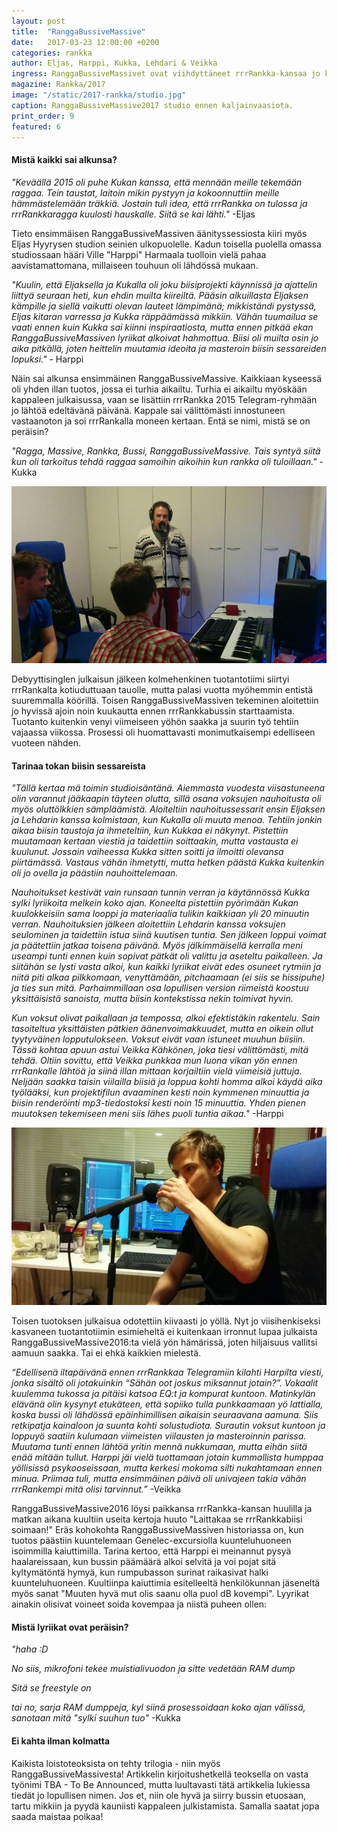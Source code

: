```yaml
---
layout: post
title:  "RanggaBussiveMassive"
date:   2017-03-23 12:00:00 +0200
categories: rankka
author: Eljas, Harppi, Kukka, Lehdari & Veikka
ingress: RanggaBussiveMassivet ovat viihdyttäneet rrrRankka-kansaa jo kahden vuoden ajan päättömillä ideoillaan ja piikikkäillä lyriikoillaan. Ne raikaavat bussissa, valvottavat makuupussiin kääriytyneitä matkaajia ja virittävät rrrRankalle jonottavat tunnelmaan. Mutta mistä kaikki sai alkunsa? Mistä Kukan kuuluisat lyriikat ovat peräisin? Kuka tuotoksia oikeasti tehtailee? Tämä artikkeli vastaa näihin kysymyksiin ja valottaa RanggaBussiveMassiven herkkää luomisprosessia!
magazine: Rankka/2017
image: "/static/2017-rankka/studio.jpg"
caption: RanggaBussiveMassive2017 studio ennen kaljainvaasiota.
print_order: 9
featured: 6
---
```


#### Mistä kaikki sai alkunsa?

*"Keväällä 2015 oli puhe Kukan kanssa, että mennään meille tekemään raggaa. Tein taustat, laitoin mikin pystyyn ja kokoonnuttiin meille hämmästelemään träkkiä. Jostain tuli idea, että rrrRankka on tulossa ja rrrRankkaragga kuulosti hauskalle. Siitä se kai lähti."* -Eljas

Tieto ensimmäisen RanggaBussiveMassiven äänityssessiosta kiiri myös Eljas Hyyrysen studion seinien ulkopuolelle. Kadun toisella puolella omassa studiossaan hääri Ville "Harppi" Harmaala tuolloin vielä pahaa aavistamattomana, millaiseen touhuun oli lähdössä mukaan.

*"Kuulin, että Eljaksella ja Kukalla oli joku biisiprojekti käynnissä ja ajattelin liittyä seuraan heti, kun ehdin muilta kiireiltä. Pääsin alkuillasta Eljaksen kämpille ja siellä vaikutti olevan lauteet lämpimänä; mikkiständi pystyssä, Eljas kitaran varressa ja Kukka räppäämässä mikkiin. Vähän tuumailua se vaati ennen kuin Kukka sai kiinni inspiraatiosta, mutta ennen pitkää ekan RanggaBussiveMassiven lyriikat alkoivat hahmottua. Biisi oli muilta osin jo aika pitkällä, joten heittelin muutamia ideoita ja masteroin biisin sessareiden lopuksi."* - Harppi

Näin sai alkunsa ensimmäinen RanggaBussiveMassive. Kaikkiaan kyseessä oli yhden illan tuotos, jossa ei turhia aikailtu. Turhia ei aikailtu myöskään kappaleen julkaisussa, vaan se lisättiin rrrRankka 2015 Telegram-ryhmään jo lähtöä edeltävänä päivänä. Kappale sai välittömästi innostuneen vastaanoton ja soi rrrRankalla moneen kertaan. Entä se nimi, mistä se on peräisin?

*"Ragga, Massive, Rankka, Bussi, RanggaBussiveMassive. Tais syntyä siitä kun oli tarkoitus tehdä raggaa samoihin aikoihin kun rankka oli tuloillaan."* -Kukka

![](/static/2017-rankka/kukka.jpg)

Debyyttisinglen julkaisun jälkeen kolmehenkinen tuotantotiimi siirtyi rrrRankalta kotiuduttuaan tauolle, mutta palasi vuotta myöhemmin entistä suuremmalla köörillä. Toisen RanggaBussiveMassiven tekeminen aloitettiin jo hyvissä ajoin noin kuukautta ennen rrrRankkabussin starttaamista. Tuotanto kuitenkin venyi viimeiseen yöhön saakka ja suurin työ tehtiin vajaassa viikossa. Prosessi oli huomattavasti monimutkaisempi edelliseen vuoteen nähden.

#### Tarinaa tokan biisin sessareista

*"Tällä kertaa mä toimin studioisäntänä. Aiemmasta vuodesta viisastuneena olin varannut jääkaapin täyteen olutta, sillä osana voksujen nauhoitusta oli myös oluttölkkien sämpläämistä. Aloiteltiin nauhoitussessarit ensin Eljaksen ja Lehdarin kanssa kolmistaan, kun Kukalla oli muuta menoa. Tehtiin jonkin aikaa biisin taustoja ja ihmeteltiin, kun Kukkaa ei näkynyt. Pistettiin muutamaan kertaan viestiä ja taidettiin soittaakin, mutta vastausta ei kuulunut. Jossain vaiheessa Kukka sitten soitti ja ilmoitti olevansa piirtämässä. Vastaus vähän ihmetytti, mutta hetken päästä Kukka kuitenkin oli jo ovella ja päästiin nauhoittelemaan.*

*Nauhoitukset kestivät vain runsaan tunnin verran ja käytännössä Kukka sylki lyriikoita melkein koko ajan. Koneelta pistettiin pyörimään Kukan kuulokkeisiin sama looppi ja materiaalia tulikin kaikkiaan yli 20 minuutin verran. Nauhoituksien jälkeen aloitettiin Lehdarin kanssa voksujen seulominen ja taidettiin istua siinä kuutisen tuntia. Sen jälkeen loppui voimat ja päätettiin jatkaa toisena päivänä. Myös jälkimmäisellä kerralla meni useampi tunti ennen kuin sopivat pätkät oli valittu ja aseteltu paikalleen. Ja siitähän se lysti vasta alkoi, kun kaikki lyriikat eivät edes osuneet rytmiin ja niitä piti alkaa pilkkomaan, venyttämään, pitchaamaan (ei siis se hissipuhe) ja ties sun mitä. Parhaimmillaan osa lopullisen version riimeistä koostuu yksittäisistä sanoista, mutta biisin kontekstissa nekin toimivat hyvin.*

*Kun voksut olivat paikallaan ja tempossa, alkoi efektistäkin rakentelu. Sain tasoiteltua yksittäisten pätkien äänenvoimakkuudet, mutta en oikein ollut tyytyväinen lopputulokseen. Voksut eivät vaan istuneet muuhun biisiin. Tässä kohtaa apuun astui Veikka Kähkönen, joka tiesi välittömästi, mitä tehdä. Oltiin sovittu, että Veikka punkkaa mun luona vikan yön ennen rrrRankalle lähtöä ja siinä illan mittaan korjailtiin vielä viimeisiä juttuja. Neljään saakka taisin viilailla biisiä ja loppua kohti homma alkoi käydä aika työlääksi, kun projektifilun avaaminen kesti noin kymmenen minuuttia ja biisin renderöinti mp3-tiedostoksi kesti noin 15 minuuttia. Yhden pienen muutoksen tekemiseen meni siis lähes puoli tuntia aikaa."* -Harppi

![](/static/2017-rankka/lehdar.jpg)

Toisen tuotoksen julkaisua odotettiin kiivaasti jo yöllä. Nyt jo viisihenkiseksi kasvaneen tuotantotiimin esimieheltä ei kuitenkaan irronnut lupaa julkaista RanggaBussiveMassive2016:ta vielä yön hämärissä, joten hiljaisuus vallitsi aamuun saakka. Tai ei ehkä kaikkien mielestä.

*“Edellisenä iltapäivänä ennen rrrRankkaa Telegramiin kilahti Harpilta viesti, jonka sisältö oli jotakuinkin “Sähän oot joskus miksannut jotain?”. Vokaalit kuulemma tukossa ja pitäisi katsoa EQ:t ja kompurat kuntoon. Matinkylän elävänä olin kysynyt etukäteen, että sopiiko tulla punkkaamaan yö lattialla, koska bussi oli lähdössä epäinhimillisen aikaisin seuraavana aamuna. Siis retkipatja kainaloon ja suunta kohti solustudiota. Surautin voksut kuntoon ja loppuyö saatiin kulumaan viimeisten viilausten ja masteroinnin parissa. Muutama tunti ennen lähtöä yritin mennä nukkumaan, mutta eihän siitä enää mitään tullut. Harppi jäi vielä tuottamaan jotain kummallista humppaa yöllisissä psykooseissaan, mutta kerkesi mokoma silti nukahtamaan ennen minua. Priimaa tuli, mutta ensimmäinen päivä oli univajeen takia vähän rrrRankempi mitä olisi tarvinnut.”* -Veikka

RanggaBussiveMassive2016 löysi paikkansa rrrRankka-kansan huulilla ja matkan aikana kuultiin useita kertoja huuto "Laittakaa se rrrRankkabiisi soimaan!" Eräs kohokohta RanggaBussiveMassiven historiassa on, kun tuotos päästiin kuuntelemaan Genelec-excursiolla kuunteluhuoneen isoimmilla kaiuttimilla. Tarina kertoo, että Harppi ei meinannut pysyä haalareissaan, kun bussin päämäärä alkoi selvitä ja voi pojat sitä kyltymätöntä hymyä, kun rumpubasson surinat raikasivat halki kuunteluhuoneen. Kuultiinpa kaiuttimia esitelleeltä henkilökunnan jäseneltä myös sanat "Muuten hyvä mut olis saanu olla puol dB kovempi". Lyyrikat ainakin olisivat voineet soida kovempaa ja niistä puheen ollen:

#### Mistä lyriikat ovat peräisin?

*"haha :D*

*No siis, mikrofoni tekee muistialivuodon ja sitte vedetään RAM dump*

*Sitä se freestyle on*

*tai no, sarja RAM dumppeja, kyl siinä prosessoidaan koko ajan välissä, sanotaan mitä "sylki suuhun tuo"* -Kukka

#### Ei kahta ilman kolmatta

Kaikista loistoteoksista on tehty trilogia - niin myös RanggaBussiveMassivesta! Artikkelin kirjoitushetkellä teoksella on vasta työnimi TBA - To Be Announced, mutta luultavasti tätä artikkelia lukiessa tiedät jo lopullisen nimen. Jos et, niin ole hyvä ja siirry bussin etuosaan, tartu mikkiin ja pyydä kauniisti kappaleen julkistamista. Samalla saatat jopa saada maistaa poikaa!
